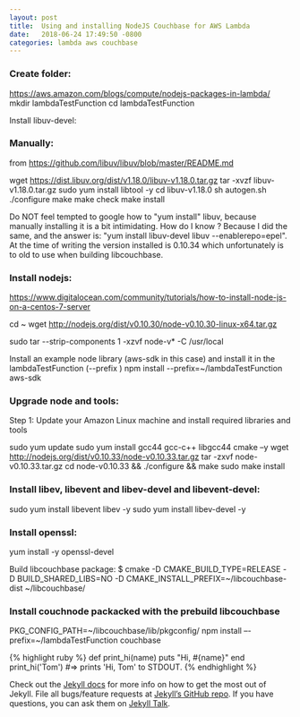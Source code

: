 ```yaml
---
layout: post
title:  Using and installing NodeJS Couchbase for AWS Lambda
date:   2018-06-24 17:49:50 -0800
categories: lambda aws couchbase
---
```


### Create folder:
https://aws.amazon.com/blogs/compute/nodejs-packages-in-lambda/
mkdir lambdaTestFunction
cd lambdaTestFunction

Install libuv-devel:



### Manually:
from https://github.com/libuv/libuv/blob/master/README.md

wget https://dist.libuv.org/dist/v1.18.0/libuv-v1.18.0.tar.gz 
tar -xvzf libuv-v1.18.0.tar.gz
sudo yum install libtool -y
cd libuv-v1.18.0
sh autogen.sh
./configure
make
make check
make install

Do NOT feel tempted to google how to "yum install" libuv, because manually installing it is a bit intimidating. How do I know ? Because I did the same, and the answer is: "yum install libuv-devel libuv --enablerepo=epel". At the time of writing the version installed is 0.10.34 which unfortunately is to old to use when building libcouchbase.


### Install nodejs: 

https://www.digitalocean.com/community/tutorials/how-to-install-node-js-on-a-centos-7-server

cd ~
wget http://nodejs.org/dist/v0.10.30/node-v0.10.30-linux-x64.tar.gz

sudo tar --strip-components 1 -xzvf node-v* -C /usr/local

Install an example node library (aws-sdk in this case) and install it in the lambdaTestFunction (--prefix <folder> <npm-package>)
npm install --prefix=~/lambdaTestFunction aws-sdk


### Upgrade node and tools: 

Step 1: Update your Amazon Linux machine and install required libraries and tools

sudo yum update
sudo yum install gcc44 gcc-c++ libgcc44 cmake –y
wget http://nodejs.org/dist/v0.10.33/node-v0.10.33.tar.gz
tar -zxvf node-v0.10.33.tar.gz
cd node-v0.10.33 && ./configure && make
sudo make install

### Install libev, libevent and libev-devel and libevent-devel:
sudo yum install libevent libev -y
sudo yum install libev-devel -y

### Install openssl:
yum install -y openssl-devel

Build libcouchbase package:
$ cmake -D CMAKE_BUILD_TYPE=RELEASE -D BUILD_SHARED_LIBS=NO -D CMAKE_INSTALL_PREFIX=~/libcouchbase-dist ~/libcouchbase/


### Install couchnode packacked with the prebuild libcouchbase

PKG_CONFIG_PATH=~/libcouchbase/lib/pkgconfig/  npm install –-prefix=~/lambdaTestFunction couchbase

{% highlight ruby %}
def print_hi(name)
  puts "Hi, #{name}"
end
print_hi('Tom')
#=> prints 'Hi, Tom' to STDOUT.
{% endhighlight %}

Check out the [Jekyll docs][jekyll-docs] for more info on how to get the most out of Jekyll. File all bugs/feature requests at [Jekyll’s GitHub repo][jekyll-gh]. If you have questions, you can ask them on [Jekyll Talk][jekyll-talk].

[jekyll-docs]: https://jekyllrb.com/docs/home
[jekyll-gh]:   https://github.com/jekyll/jekyll
[jekyll-talk]: https://talk.jekyllrb.com/
